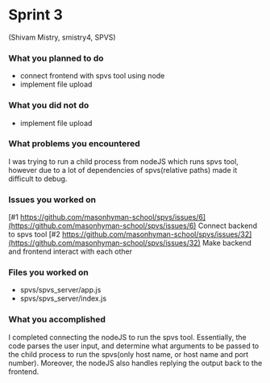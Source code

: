 # Sprint 3

(Shivam Mistry, smistry4, SPVS)

### What you planned to do
- connect frontend with spvs tool using node
- implement file upload

### What you did not do
- implement file upload

### What problems you encountered
I was trying to run a child process from nodeJS which runs spvs tool, however due to a lot of dependencies of spvs(relative paths) made it difficult to debug.

### Issues you worked on
 [#1 https://github.com/masonhyman-school/spvs/issues/6](https://github.com/masonhyman-school/spvs/issues/6) Connect backend to spvs tool
 [#2 https://github.com/masonhyman-school/spvs/issues/32](https://github.com/masonhyman-school/spvs/issues/32) Make backend and frontend interact with each other


### Files you worked on
- spvs/spvs_server/app.js 
- spvs/spvs_server/index.js

### What you accomplished
I completed connecting the nodeJS to run the spvs tool. Essentially, the code parses the user input, and determine what arguments to be passed to the child process to run the spvs(only host name, or host name and port number). Moreover, the nodeJS also handles replying the output back to the frontend.

